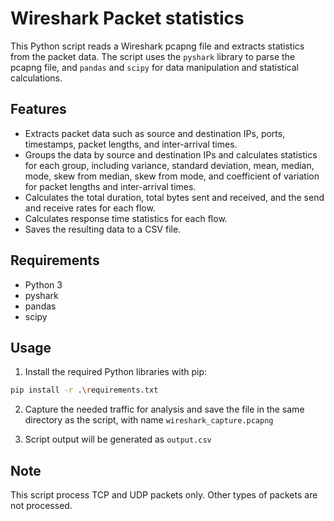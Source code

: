 # Wireshark Packet statistics

This Python script reads a Wireshark pcapng file and extracts statistics from the packet data. The script uses the `pyshark` library to parse the pcapng file, and `pandas` and `scipy` for data manipulation and statistical calculations.

## Features

- Extracts packet data such as source and destination IPs, ports, timestamps, packet lengths, and inter-arrival times.
- Groups the data by source and destination IPs and calculates statistics for each group, including variance, standard deviation, mean, median, mode, skew from median, skew from mode, and coefficient of variation for packet lengths and inter-arrival times.
- Calculates the total duration, total bytes sent and received, and the send and receive rates for each flow.
- Calculates response time statistics for each flow.
- Saves the resulting data to a CSV file.

## Requirements

- Python 3
- pyshark
- pandas
- scipy

## Usage

1. Install the required Python libraries with pip:

```bash
pip install -r .\requirements.txt
```

2. Capture the needed traffic for analysis and save the file in the same directory as the script, with name `wireshark_capture.pcapng`

3. Script output will be generated as `output.csv`

## Note
This script process TCP and UDP packets only. Other types of packets are not processed.